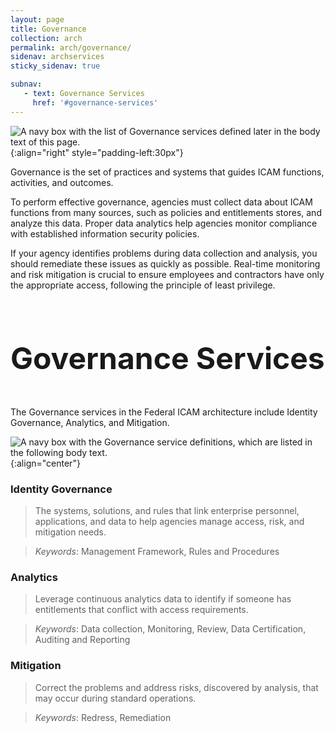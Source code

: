 ```yaml
---
layout: page
title: Governance
collection: arch
permalink: arch/governance/
sidenav: archservices
sticky_sidenav: true

subnav:
   - text: Governance Services
     href: '#governance-services'
---
```


![A navy box with the list of Governance services defined later in the body text of this page.]({{site.baseurl}}/assets/arch/services/GovernanceServices.png){:align="right" style="padding-left:30px"}

Governance is the set of practices and systems that guides ICAM functions, activities, and outcomes.

To perform effective governance, agencies must collect data about ICAM functions from many sources, such as policies and entitlements stores, and analyze this data. Proper data analytics help agencies monitor compliance with established information security policies. 

If your agency identifies problems during data collection and analysis, you should remediate these issues as quickly as possible. Real-time monitoring and risk mitigation is crucial to ensure employees and contractors have only the appropriate access, following the principle of least privilege.

<br>

<p style="font-size: 3rem; font-weight: 700;">Governance Services</p>

The Governance services in the Federal ICAM architecture include Identity Governance, Analytics, and Mitigation.

![A navy box with the Governance service definitions, which are listed in the following body text.]({{site.baseurl}}/assets/arch/services/GovernanceServiceDefinitions.png){:align="center"}

### Identity Governance

> The systems, solutions, and rules that link enterprise personnel, applications, and data to help agencies manage access, risk, and mitigation needs.

> *Keywords*: Management Framework, Rules and Procedures

### Analytics

> Leverage continuous analytics data to identify if someone has entitlements that conflict with access requirements.

> *Keywords*: Data collection, Monitoring, Review, Data Certification, Auditing and Reporting

### Mitigation

> Correct the problems and address risks, discovered by analysis, that may occur during standard operations.  

> *Keywords*: Redress, Remediation
